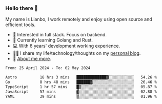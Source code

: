 ### Hello there 👋

My name is Lianbo, I work remotely and enjoy using open source and efficient tools.

- 🔭 Interested in full stack. Focus on backend.
- 🌱 Currently learning Golang and Rust.
- 💻 With 6 years' development working experience.
- ✍🏻 I share my life/technology/thoughts on my [personal blog](https://godruoyi.com).
- 👒 [About me more](https://godruoyi.com/posts/About-godruoyi).

<!--START_SECTION:waka-->

```txt
From: 25 April 2024 - To: 02 May 2024

Astro          18 hrs 3 mins   █████████████▓░░░░░░░░░░░   54.26 %
Go             8 hrs 48 mins   ██████▓░░░░░░░░░░░░░░░░░░   26.46 %
TypeScript     1 hr 57 mins    █▒░░░░░░░░░░░░░░░░░░░░░░░   05.87 %
JavaScript     57 mins         ▓░░░░░░░░░░░░░░░░░░░░░░░░   02.88 %
YAML           39 mins         ▒░░░░░░░░░░░░░░░░░░░░░░░░   01.96 %
```

<!--END_SECTION:waka-->
